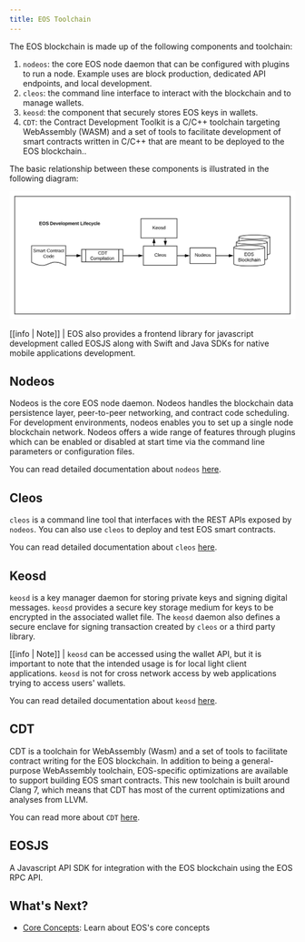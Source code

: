 ```yaml
---
title: EOS Toolchain
---
```


The EOS blockchain is made up of the following components and toolchain:

1. `nodeos`:  the core EOS node daemon that can be configured with plugins to run a node. Example uses are block production, dedicated API endpoints, and local development.
2. `cleos`: the command line interface to interact with the blockchain and to manage wallets.
3. `keosd`: the component that securely stores EOS keys in wallets.
4. `CDT`: the Contract Development Toolkit is a C/C++ toolchain targeting WebAssembly (WASM) and a set of tools to facilitate development of smart contracts written in C/C++ that are meant to be deployed to the EOS blockchain..

The basic relationship between these components is illustrated in the following diagram:

![EOS Development Lifecycle](./images/EOS-Overview-dev.png)

[[info | Note]]
| EOS also provides a frontend library for javascript development called EOSJS along with Swift and Java SDKs for native mobile applications development.

## Nodeos

Nodeos is the core EOS node daemon. Nodeos handles the blockchain data persistence layer, peer-to-peer networking, and contract code scheduling. For development environments, nodeos enables you to set up a single node blockchain network. Nodeos offers a wide range of features through plugins which can be enabled or disabled at start time via the command line parameters or configuration files.

You can read detailed documentation about `nodeos` [here](http://docs.eosnetwork.com/eosdocs/developer-tools/nodeos/).
<!-- The link will be updated once the initial site is live -->

## Cleos

`cleos` is a command line tool that interfaces with the REST APIs exposed by `nodeos`. You can also use `cleos` to deploy and test EOS smart contracts.

You can read detailed documentation about `cleos` [here](http://docs.eosnetwork.com/eosdocs/developer-tools/cleos/).
<!-- The link will be updated once the initial site is live -->

## Keosd

`keosd` is a key manager daemon for storing private keys and signing digital messages. `keosd` provides a secure key storage medium for keys to be encrypted in the associated wallet file. The `keosd` daemon also defines a secure enclave for signing transaction created by `cleos` or a third party library.


[[info | Note]]
| `keosd` can be accessed using the wallet API, but it is important to note that the intended usage is for local light client applications. `keosd` is not for cross network access by web applications trying to access users' wallets.

You can read detailed documentation about `keosd` [here](http://docs.eosnetwork.com/eosdocs/developer-tools/keosd/).
<!-- The link will be updated once the initial site is live -->

## CDT

CDT is a toolchain for WebAssembly (Wasm) and a set of tools to facilitate contract writing for the EOS blockchain. In addition to being a general-purpose WebAssembly toolchain, EOS-specific optimizations are available to support building EOS smart contracts. This new toolchain is built around Clang 7, which means that CDT has most of the current optimizations and analyses from LLVM.

You can read more about `CDT` [here](https://github.com/AntelopeIO/cdt).

## EOSJS

A Javascript API SDK for integration with the EOS blockchain using the EOS RPC API.

## What's Next?

- [Core Concepts](02_core_concepts.md): Learn about EOS's core concepts
